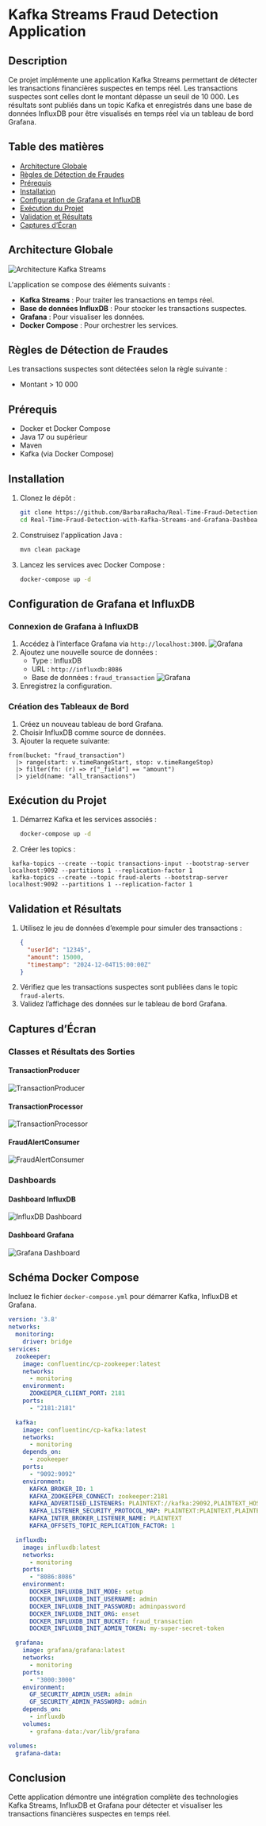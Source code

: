 # Kafka Streams Fraud Detection Application

## Description
Ce projet implémente une application Kafka Streams permettant de détecter les transactions financières suspectes en temps réel. Les transactions suspectes sont celles dont le montant dépasse un seuil de 10 000. Les résultats sont publiés dans un topic Kafka et enregistrés dans une base de données InfluxDB pour être visualisés en temps réel via un tableau de bord Grafana.

## Table des matières
- [Architecture Globale](#architecture-globale)
- [Règles de Détection de Fraudes](#règles-de-détection-de-fraudes)
- [Prérequis](#prérequis)
- [Installation](#installation)
- [Configuration de Grafana et InfluxDB](#configuration-de-grafana-et-influxdb)
- [Exécution du Projet](#exécution-du-projet)
- [Validation et Résultats](#validation-et-résultats)
- [Captures d’Écran](#captures-d’écran)

## Architecture Globale
![Architecture Kafka Streams](images/kafka.png)

L'application se compose des éléments suivants :
- **Kafka Streams** : Pour traiter les transactions en temps réel.
- **Base de données InfluxDB** : Pour stocker les transactions suspectes.
- **Grafana** : Pour visualiser les données.
- **Docker Compose** : Pour orchestrer les services.

## Règles de Détection de Fraudes
Les transactions suspectes sont détectées selon la règle suivante :
- Montant > 10 000

## Prérequis
- Docker et Docker Compose
- Java 17 ou supérieur
- Maven
- Kafka (via Docker Compose)

## Installation
1. Clonez le dépôt :
   ```bash
   git clone https://github.com/BarbaraRacha/Real-Time-Fraud-Detection-with-Kafka-Streams-and-Grafana-Dashboard.git
   cd Real-Time-Fraud-Detection-with-Kafka-Streams-and-Grafana-Dashboard
   ```

2. Construisez l'application Java :
   ```bash
   mvn clean package
   ```

3. Lancez les services avec Docker Compose :
   ```bash
   docker-compose up -d
   ```

## Configuration de Grafana et InfluxDB
### Connexion de Grafana à InfluxDB
1. Accédez à l’interface Grafana via `http://localhost:3000`.
![Grafana](images/img_8.png.png)
2. Ajoutez une nouvelle source de données :
   - Type : InfluxDB
   - URL : `http://influxdb:8086`
   - Base de données : `fraud_transaction`
![Grafana](images/img_9.png.png)
3. Enregistrez la configuration.

### Création des Tableaux de Bord
1. Créez un nouveau tableau de bord Grafana.
2. Choisir InfluxDB comme source de données.
3. Ajouter la requete suivante: 
```
from(bucket: "fraud_transaction")
  |> range(start: v.timeRangeStart, stop: v.timeRangeStop)
  |> filter(fn: (r) => r["_field"] == "amount")
  |> yield(name: "all_transactions")
```

## Exécution du Projet
1. Démarrez Kafka et les services associés :
   ```bash
   docker-compose up -d
   ```
2. Créer les topics :
```
 kafka-topics --create --topic transactions-input --bootstrap-server localhost:9092 --partitions 1 --replication-factor 1
 kafka-topics --create --topic fraud-alerts --bootstrap-server localhost:9092 --partitions 1 --replication-factor 1
```

## Validation et Résultats
1. Utilisez le jeu de données d’exemple pour simuler des transactions :
   ```json
   {
     "userId": "12345",
     "amount": 15000,
     "timestamp": "2024-12-04T15:00:00Z"
   }
   ```
2. Vérifiez que les transactions suspectes sont publiées dans le topic `fraud-alerts`.
3. Validez l’affichage des données sur le tableau de bord Grafana.

## Captures d’Écran
### Classes et Résultats des Sorties
#### TransactionProducer
![TransactionProducer](images/img_11.png)

#### TransactionProcessor
![TransactionProcessor](images/img_12.png)

#### FraudAlertConsumer
![FraudAlertConsumer](images/img_13.png)


### Dashboards
#### Dashboard InfluxDB
![InfluxDB Dashboard](images/img_7.png)

#### Dashboard Grafana
![Grafana Dashboard](images/img_10.png)

## Schéma Docker Compose
Incluez le fichier `docker-compose.yml` pour démarrer Kafka, InfluxDB et Grafana.

```yaml
version: '3.8'
networks:
  monitoring:
    driver: bridge
services:
  zookeeper:
    image: confluentinc/cp-zookeeper:latest
    networks:
      - monitoring
    environment:
      ZOOKEEPER_CLIENT_PORT: 2181
    ports:
      - "2181:2181"

  kafka:
    image: confluentinc/cp-kafka:latest
    networks:
      - monitoring
    depends_on:
      - zookeeper
    ports:
      - "9092:9092"
    environment:
      KAFKA_BROKER_ID: 1
      KAFKA_ZOOKEEPER_CONNECT: zookeeper:2181
      KAFKA_ADVERTISED_LISTENERS: PLAINTEXT://kafka:29092,PLAINTEXT_HOST://localhost:9092
      KAFKA_LISTENER_SECURITY_PROTOCOL_MAP: PLAINTEXT:PLAINTEXT,PLAINTEXT_HOST:PLAINTEXT
      KAFKA_INTER_BROKER_LISTENER_NAME: PLAINTEXT
      KAFKA_OFFSETS_TOPIC_REPLICATION_FACTOR: 1

  influxdb:
    image: influxdb:latest
    networks:
      - monitoring
    ports:
      - "8086:8086"
    environment:
      DOCKER_INFLUXDB_INIT_MODE: setup
      DOCKER_INFLUXDB_INIT_USERNAME: admin
      DOCKER_INFLUXDB_INIT_PASSWORD: adminpassword
      DOCKER_INFLUXDB_INIT_ORG: enset
      DOCKER_INFLUXDB_INIT_BUCKET: fraud_transaction
      DOCKER_INFLUXDB_INIT_ADMIN_TOKEN: my-super-secret-token

  grafana:
    image: grafana/grafana:latest
    networks:
      - monitoring
    ports:
      - "3000:3000"
    environment:
      GF_SECURITY_ADMIN_USER: admin
      GF_SECURITY_ADMIN_PASSWORD: admin
    depends_on:
      - influxdb
    volumes:
      - grafana-data:/var/lib/grafana

volumes:
  grafana-data:
```

## Conclusion
Cette application démontre une intégration complète des technologies Kafka Streams, InfluxDB et Grafana pour détecter et visualiser les transactions financières suspectes en temps réel.
